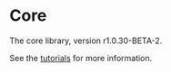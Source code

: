 # Core

The core library, version r1.0.30-BETA-2.

See the [tutorials](tutorials/index.md) for more information.
